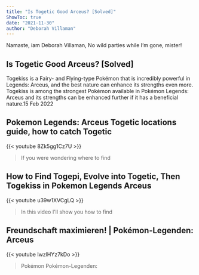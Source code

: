 ```yaml
---
title: "Is Togetic Good Arceus? [Solved]"
ShowToc: true 
date: "2021-11-30"
author: "Deborah Villaman" 
---
```


Namaste, iam Deborah Villaman, No wild parties while I’m gone, mister!
## Is Togetic Good Arceus? [Solved]
Togekiss is a Fairy- and Flying-type Pokémon that is incredibly powerful in Legends: Arceus, and the best nature can enhance its strengths even more. Togekiss is among the strongest Pokémon available in Pokémon Legends: Arceus and its strengths can be enhanced further if it has a beneficial nature.15 Feb 2022

## Pokemon Legends: Arceus Togetic locations guide, how to catch Togetic
{{< youtube 8Zk5gg1Cz7U >}}
>If you were wondering where to find 

## How to Find Togepi, Evolve into Togetic, Then Togekiss in Pokemon Legends Arceus
{{< youtube u39w1XVCgLQ >}}
>In this video I'll show you how to find 

## Freundschaft maximieren! | Pokémon-Legenden: Arceus
{{< youtube IwzlHYz7kDo >}}
>Pokémon Pokémon-Legenden: 

